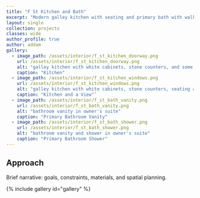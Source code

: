 ```yaml
---
title: "F St Kitchen and Bath"
excerpt: "Modern galley kitchen with seating and primary bath with walk-in shower and floating vanity."
layout: single
collection: projects
classes: wide
author_profile: true
author: addam
gallery:
  - image_path: /assets/interior/f_st_kitchen_doorway.png
    url: /assets/interior/f_st_kitchen_doorway.png
    alt: "galley kitchen with white cabinets, stone counters, and some open shelving"
    caption: "Kitchen"
  - image_path: /assets/interior/f_st_kitchen_windows.png
    url: /assets/interior/f_st_kitchen_windows.png
    alt: "galley kitchen with white cabinets, stone counters, seating area, and french doors to patio"
    caption: "Kitchen and a View"`
  - image_path: /assets/interior/f_st_bath_vanity.png
    url: /assets/interior/f_st_bath_vanity.png
    alt: "bathroom vanity in owner's suite"
    caption: "Primary Bathroom Vanity"
  - image_path: /assets/interior/f_st_bath_shower.png
    url: /assets/interior/f_st_bath_shower.png
    alt: "bathroom vanity and shower in owner's suite"
    caption: "Primary Bathroom Shower"
---
```


## Approach
Brief narrative: goals, constraints, materials, and spatial planning.

{% include gallery id="gallery" %}

